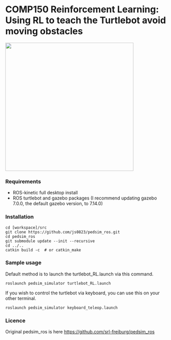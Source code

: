 # COMP150 Reinforcement Learning: Using RL to teach the Turtlebot avoid moving obstacles
<img src=https://github.com/js0823/pedsim_ros/blob/master/pedsim_simulator/images/screenshot1.png width=400/>



### Requirements
- ROS-kinetic full desktop install
- ROS turtlebot and gazebo packages (I recommend updating gazebo 7.0.0, the default gazebo version, to 7.14.0)

### Installation

```
cd [workspace]/src
git clone https://github.com/js0823/pedsim_ros.git  
cd pedsim_ros
git submodule update --init --recursive
cd ../..
catkin build -c  # or catkin_make
```

### Sample usage
Default method is to launch the turtlebot_RL.launch via this command.
```
roslaunch pedsim_simulator turtlebot_RL.launch
```
If you wish to control the turtlebot via keyboard, you can use this on your other terminal.
```
roslaunch pedsim_simulator keyboard_teleop.launch
```
### Licence
Original pedsim_ros is here https://github.com/srl-freiburg/pedsim_ros
